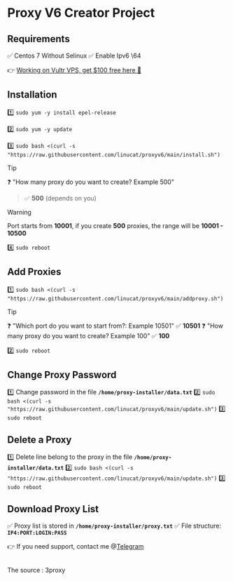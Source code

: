 # Proxy V6 Creator Project

## Requirements

:white_check_mark: Centos 7 Without Selinux
:white_check_mark: Enable Ipv6 \64

:point_right:  [Working on Vultr VPS, get $100 free here :gift: ](https://www.vultr.com/?ref=9001246-8H)

## Installation

:one: `sudo yum -y install epel-release`

:two: `sudo yum -y update`

:three: `sudo bash <(curl -s "https://raw.githubusercontent.com/linucat/proxyv6/main/install.sh")`

> [!TIP] 
> :question: "How many proxy do you want to create? Example 500"

> :white_check_mark: **500** (depends on you)

> [!WARNING]
> Port starts from **10001**, if you create **500** proxies, the range will be **10001 - 10500**

:four:  `sudo reboot`

## Add Proxies

:one: `sudo bash <(curl -s "https://raw.githubusercontent.com/linucat/proxyv6/main/addproxy.sh")`

> [!TIP] 
> :question: "Which port do you want to start from?: Example 10501"
> :white_check_mark: **10501**
> :question: "How many proxy do you want to create? Example 100"
> :white_check_mark: **100**

:two: `sudo reboot`

## Change Proxy Password

:one: Change password in the file **`/home/proxy-installer/data.txt`**
:two: `sudo bash <(curl -s "https://raw.githubusercontent.com/linucat/proxyv6/main/update.sh")`
:three: `sudo reboot`

## Delete a Proxy

:one: Delete line belong to the proxy in the file **`/home/proxy-installer/data.txt`**
:two: `sudo bash <(curl -s "https://raw.githubusercontent.com/linucat/proxyv6/main/update.sh")`
:three: `sudo reboot`

## Download Proxy List

:white_check_mark: Proxy list is stored in **`/home/proxy-installer/proxy.txt`**
:white_check_mark: File structure: **`IP4:PORT:LOGIN:PASS`**

:point_right: If you need support, contact me @[Telegram](https://t.me/+aWqfCqk9VL41MDBl)

<br>
The source : 3proxy
